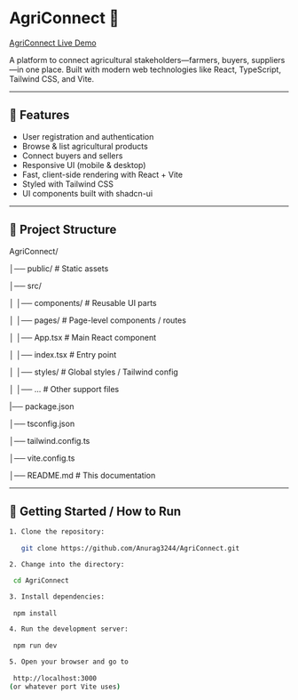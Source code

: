 # AgriConnect 🌱

[AgriConnect Live Demo](https://agriconnect.pranaycode.online/)

A platform to connect agricultural stakeholders—farmers, buyers, suppliers—in one place. Built with modern web technologies like React, TypeScript, Tailwind CSS, and Vite.

---

## 🧰 Features
- User registration and authentication  
- Browse & list agricultural products  
- Connect buyers and sellers  
- Responsive UI (mobile & desktop)  
- Fast, client-side rendering with React + Vite  
- Styled with Tailwind CSS  
- UI components built with shadcn-ui  

---

## 📂 Project Structure
AgriConnect/

│── public/ # Static assets

│── src/

│ │── components/ # Reusable UI parts
  
│ │── pages/ # Page-level components / routes
  
│ │── App.tsx # Main React component
  
│ │── index.tsx # Entry point
  
│ │── styles/ # Global styles / Tailwind config
  
│ │── ... # Other support files
  
|── package.json

│── tsconfig.json

│── tailwind.config.ts

│── vite.config.ts

│── README.md # This documentation


---

## 🚀 Getting Started / How to Run
```bash
1. Clone the repository:  
   
   git clone https://github.com/Anurag3244/AgriConnect.git

2. Change into the directory:

 cd AgriConnect

3. Install dependencies:
 
 npm install

4. Run the development server:
 
 npm run dev

5. Open your browser and go to
 
 http://localhost:3000
(or whatever port Vite uses)

